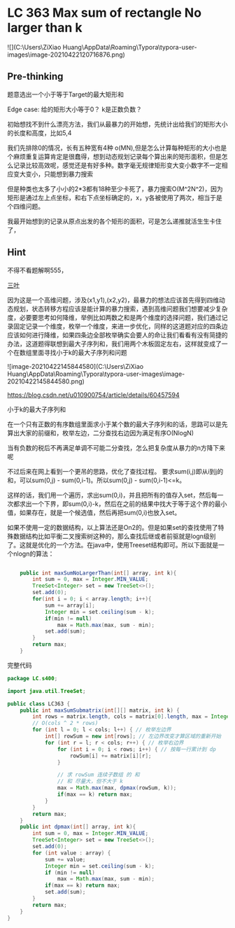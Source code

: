# LC 363 Max sum of rectangle No larger than k

![](C:\Users\ZiXiao Huang\AppData\Roaming\Typora\typora-user-images\image-20210422120716876.png)																																																																																																																						

## Pre-thinking

题意选出一个小于等于Target的最大矩形和

Edge case: 给的矩形大小等于0？ k是正数负数？

初始想找不到什么漂亮方法，我们从最暴力的开始想，先统计出给我们的矩形大小的长度和高度，比如5,4

我们先排除0的情况，长有五种宽有4种 o(MN),但是怎么计算每种矩形的大小也是个麻烦重复运算肯定是很蠢得，想到动态规划记录每个算出来的矩形面积，但是怎么记录比较高效呢，感觉还是有好多种。数字毫无规律矩形变大变小数字不一定相应变大变小，只能想到暴力搜索

但是种类也太多了小小的2*3都有18种至少卡死了，暴力搜索O(M^2N^2)，因为矩形是通过左上点坐标，和右下点坐标确定的，x，y各被使用了两次，相当于是个四维问题。

我最开始想到的记录从原点出发的各个矩形的面积，可是怎么递推就活生生卡住了，

## Hint

不得不看题解啊555，

[三叶](https://leetcode-cn.com/problems/max-sum-of-rectangle-no-larger-than-k/solution/gong-shui-san-xie-you-hua-mei-ju-de-ji-b-dh8s/)

因为这是一个高维问题，涉及(x1,y1),(x2,y2)，最暴力的想法应该首先得到四维动态规划，状态转移方程应该是能计算的暴力搜索，遇到高维问题我们想要减少复杂度，必要要思考如何降维，举例比如两数之和是两个维度的选择问题，我们通过记录固定记录一个维度，枚举一个维度，来进一步优化，同样的这道题对应的四条边应该如何进行降维，如果四条边全部枚举确实会要人的命让我们看看有没有简捷的办法，这道题得联想到最大子序列和，我们用两个木板固定左右，这样就变成了一个在数组里面寻找小于k的最大子序列和问题

![image-20210422145844580](C:\Users\ZiXiao Huang\AppData\Roaming\Typora\typora-user-images\image-20210422145844580.png)

https://blog.csdn.net/u010900754/article/details/60457594

小于k的最大子序列和

在一个只有正数的有序数组里面求小于某个数的最大子序列和的话，思路可以是先算出大家的前缀和，枚举左边，二分查找右边因为满足有序O(NlogN) 

当有负数的税后不再满足单调不可能二分查找，怎么把复杂度从暴力的n方降下来呢

不过后来在网上看到一个更吊的思路，优化了查找过程。
要求sum(i,j)即从i到j的和，可以sum(0,j) - sum(0,i-1)。所以sum(0,j) - sum(0,i-1)<=k。

这样的话，我们用一个遍历，求出sum(0,i)，并且把所有的值存入set，然后每一次都求出一个下界，即sum(0,i)-k，然后在之前的结果中找大于等于这个界的最小值，如果存在，就是一个候选值，然后再把sum(0,i)也放入set。

如果不使用一定的数据结构，以上算法还是On2的。但是如果set的查找使用了特殊数据结构比如平衡二叉搜索树这种的，那么查找后继或者前驱就是logn级别了。这就是优化的一个方法。在java中，使用Treeset结构即可。所以下面就是一个nlogn的算法：


~~~java

	public int maxSumNoLargerThan(int[] array, int k){
		int sum = 0, max = Integer.MIN_VALUE;
		TreeSet<Integer> set = new TreeSet<>();
		set.add(0);
		for(int i = 0; i < array.length; i++){
			sum += array[i];
			Integer min = set.ceiling(sum - k);
			if(min != null)
				max = Math.max(max, sum - min);
			set.add(sum);
		}
		return max;
    }


~~~

完整代码

```java
package LC.s400;

import java.util.TreeSet;

public class LC363 {
    public int maxSumSubmatrix(int[][] matrix, int k) {
        int rows = matrix.length, cols = matrix[0].length, max = Integer.MIN_VALUE;
        // O(cols ^ 2 * rows)
        for (int l = 0; l < cols; l++) { // 枚举左边界
            int[] rowSum = new int[rows]; // 左边界改变才算区域的重新开始
            for (int r = l; r < cols; r++) { // 枚举右边界
                for (int i = 0; i < rows; i++) { // 按每一行累计到 dp
                    rowSum[i] += matrix[i][r];
                }

                // 求 rowSum 连续子数组 的 和
                // 和 尽量大，但不大于 k
                max = Math.max(max, dpmax(rowSum, k));
                if(max == k) return max;
            }
        }
        return max;
    }
    public int dpmax(int[] array, int k){
        int sum = 0, max = Integer.MIN_VALUE;
        TreeSet<Integer> set = new TreeSet<>();
        set.add(0);
        for (int value : array) {
            sum += value;
            Integer min = set.ceiling(sum - k);
            if (min != null)
                max = Math.max(max, sum - min);
            if(max == k) return max;
            set.add(sum);
        }
        return max;
    }
}
```




